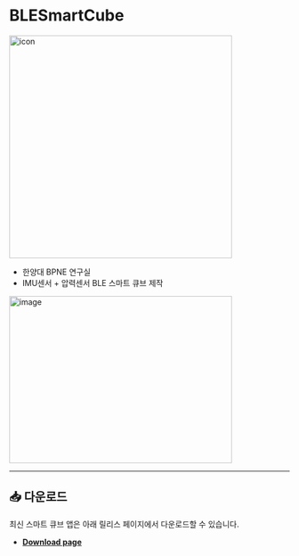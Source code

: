 # BLESmartCube
<p align="left">
  <img src="https://github.com/user-attachments/assets/d34f545b-8ebe-4e57-8919-aebf579c034e" width="400" height="400" alt="icon"/>
</p>

- 한양대 BPNE 연구실  
- IMU센서 + 압력센서 BLE 스마트 큐브 제작  
<img  width="400" height="300" alt="image" src="https://github.com/user-attachments/assets/01b8ebe8-426a-4b0d-9853-3614b55c9cec" />

---

## 📥 다운로드

최신 스마트 큐브 앱은 아래 릴리스 페이지에서 다운로드할 수 있습니다.  

- [**Download page**](https://github.com/DukiChoi/BLESmartCube/releases)
